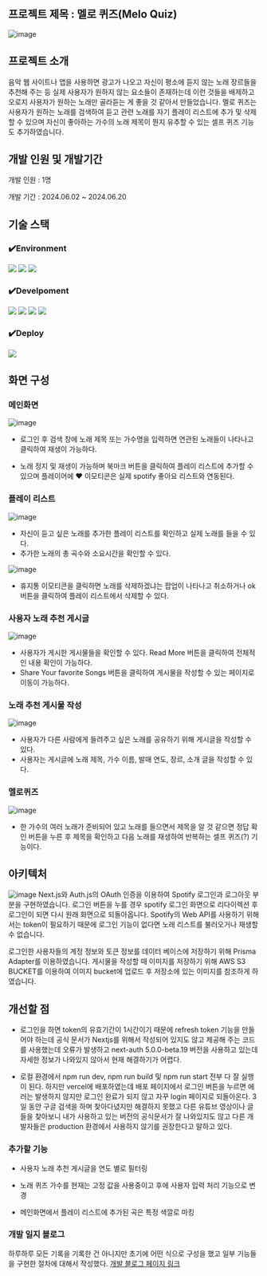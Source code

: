 ## 프로젝트 제목 : 멜로 퀴즈(Melo Quiz)

![image](https://github.com/Simon1476/next-meloquiz/assets/77772647/98a02164-d241-4c0b-a424-2a709a1c5537)

## 프로젝트 소개

음악 웹 사이트나 앱을 사용하면 광고가 나오고 자신이 평소에 듣지 않는 노래 장르들을 추천해 주는 등 실제 사용자가 원하지 않는 요소들이 존재하는데 이런 것들을 배제하고 오로지 사용자가 원하는 노래만 골라듣는 게 좋을 것 같아서 만들었습니다.
멜로 퀴즈는 사용자가 원하는 노래를 검색하여 듣고 관련 노래를 자기 플레이 리스트에 추가 및 삭제할 수 있으며 자신이 좋아하는 가수의 노래 제목이 뭔지 유추할 수 있는 셀프 퀴즈 기능도 추가하였습니다.

## 개발 인원 및 개발기간

개발 인원 : 1명

개발 기간 : 2024.06.02 ~ 2024.06.20

## 기술 스택

### ✔️Environment

<img src="https://img.shields.io/badge/visualstudio-297ACC?style=for-the-badge&logo=visualstudio&logoColor=white"> <img src="https://img.shields.io/badge/git-F05032?style=for-the-badge&logo=git&logoColor=white"> <img src="https://img.shields.io/badge/github-black?style=for-the-badge&logo=github&logoColor=white">

### ✔️Develpoment

<img src="https://img.shields.io/badge/prisma-2D3748?style=for-the-badge&logo=prisma&logoColor=black"> <img src="https://img.shields.io/badge/typescript-2F74C0?style=for-the-badge&logo=typescript&logoColor=white"> <img src="https://img.shields.io/badge/next.js-black?style=for-the-badge&logo=nextdotjs&logoColor=white"> <img src="https://img.shields.io/badge/Tailwind css-white?style=for-the-badge&logo=tailwindcss&logoColor=#06B6D4">

### ✔️Deploy

<img src="https://img.shields.io/badge/vercel-2D3748?style=for-the-badge&logo=vercel&logoColor=black">

## 화면 구성

### 메인화면

![image](https://github.com/Simon1476/react-ts-realEstate-app/assets/77772647/d58137d5-62d0-4a0b-8de1-5b6e18508925)

- 로그인 후 검색 창에 노래 제목 또는 가수명을 입력하면 연관된 노래들이 나타나고 클릭하여 재생이 가능하다.

- 노래 정지 및 재생이 가능하며 북마크 버튼을 클릭하여 플레이 리스트에 추가할 수 있으며 플레이어에 ♥ 이모티콘은 실제 spotify 좋아요 리스트와 연동된다.

### 플레이 리스트

![image](https://github.com/Simon1476/react-ts-realEstate-app/assets/77772647/7ec85c2f-65a6-45c1-8b4c-c4f4515e13c6)

- 자신이 듣고 싶은 노래를 추가한 플레이 리스트를 확인하고 실제 노래를 들을 수 있다.
- 추가한 노래의 총 곡수와 소요시간을 확인할 수 있다.

![image](https://github.com/Simon1476/react-ts-realEstate-app/assets/77772647/7b8bbaa2-70a4-41e4-8c61-01e5f0f9f0e4)

- 휴지통 이모티콘을 클릭하면 노래를 삭제하겠냐는 팝업이 나타나고 취소하거나 ok 버튼을 클릭하여 플레이 리스트에서 삭제할 수 있다.

### 사용자 노래 추천 게시글

![image](https://github.com/Simon1476/react-ts-realEstate-app/assets/77772647/aaa26f50-e7e3-4cbb-ac96-cf86a04f1c0f)

- 사용자가 게시한 게시물들을 확인할 수 있다. Read More 버튼을 클릭하여 전체적인 내용 확인이 가능하다.
- Share Your favorite Songs 버튼을 클릭하여 게시물을 작성할 수 있는 페이지로 이동이 가능하다.

### 노래 추천 게시물 작성

![image](https://github.com/Simon1476/react-ts-realEstate-app/assets/77772647/1931af88-7c21-4758-baf8-908c79ea1902)

- 사용자가 다른 사람에게 들려주고 싶은 노래를 공유하기 위해 게시글을 작성할 수 있다.
- 사용자는 게시글에 노래 제목, 가수 이름, 발매 연도, 장르, 소개 글을 작성할 수 있다.

### 멜로퀴즈

![image](https://github.com/Simon1476/react-ts-realEstate-app/assets/77772647/ba160f06-a331-4734-83a2-fc52a7596c02)

- 한 가수의 여러 노래가 준비되어 있고 노래를 들으면서 제목을 알 것 같으면 정답 확인 버튼을 누른 후 제목을 확인하고 다음 노래를 재생하여 반복하는 셀프 퀴즈(?) 기능이다.

## 아키텍처

![image](https://github.com/Simon1476/react-ts-realEstate-app/assets/77772647/dfb17dae-ea85-4e83-aa0e-66fd3a81b33a)
Next.js와 Auth.js의 OAuth 인증을 이용하여 Spotify 로그인과 로그아웃 부분을 구현하였습니다. 로그인 버튼을 누를 경우 spotify 로그인 화면으로 리다이렉션 후 로그인이 되면 다시 원래 화면으로 되돌아옵니다. Spotify의 Web API를 사용하기 위해서는 token이 필요하기 때문에 로그인 기능이 없다면 노래 리스트를 불러오거나 재생할 수 없습니다.

로그인한 사용자들의 계정 정보와 토큰 정보를 데이터 베이스에 저장하기 위해 Prisma Adapter를 이용하였습니다. 게시물을 작성할 때 이미지를 저장하기 위해 AWS S3 BUCKET를 이용하여 이미지 bucket에 업로드 후 저장소에 있는 이미지를 참조하게 하였습니다.

## 개선할 점

- 로그인을 하면 token의 유효기간이 1시간이기 때문에 refresh token 기능을 만들어야 하는데 공식 문서가 Nextjs를 위해서 작성되어 있지도 않고 제공해 주는 코드를 사용했는데 오류가 발생하고 next-auth 5.0.0-beta.19 버전을 사용하고 있는데 자세한 정보가 나와있지 않아서 현재 해결하기가 어렵다.

- 로컬 환경에서 npm run dev, npm run build 및 npm run start 전부 다 잘 실행이 된다. 하지만 vercel에 배포하였는데 배포 페이지에서 로그인 버튼을 누르면 에러는 발생하지 않지만 로그인 완료가 되지 않고 자꾸 login 페이지로 되돌아온다. 3일 동안 구글 검색을 하며 찾아다녔지만 해결하지 못했고 다른 유튜브 영상이나 글들을 찾아보니 내가 사용하고 있는 버전의 공식문서가 잘 나와있지도 않고 다른 개발자들은 production 환경에서 사용하지 않기를 권장한다고 말하고 있다.

### 추가할 기능

- 사용자 노래 추천 게시글을 연도 별로 필터링

- 노래 퀴즈 가수를 현재는 고정 값을 사용중이고 후에 사용자 입력 처리 기능으로 변경

- 메인화면에서 플레이 리스트에 추가된 곡은 특정 색깔로 마킹


### 개발 일지 블로그
하루하루 모든 기록을 기록한 건 아니지만 초기에 어떤 식으로 구성을 했고 일부 기능들을 구현한 절차에 대해서 작성했다.
 [개발 블로그 페이지 링크](https://velog.io/@white0_0/Next-authNext-auth%EB%A1%9C-Spotify-%EB%A1%9C%EA%B7%B8%EC%9D%B8-%ED%95%98%EA%B8%B0/)
